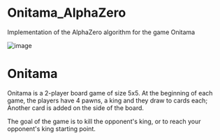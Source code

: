 # Onitama_AlphaZero
Implementation of the AlphaZero algorithm for the game Onitama

![image](https://user-images.githubusercontent.com/62259863/151253760-b5abe21b-3f3d-45de-b0b0-4b97fea8cfbf.png)

# Onitama 
Onitama is a 2-player board game of size 5x5. 
At the beginning of each game, the players have 4 pawns, a king and they draw to cards each; Another card is added on the side of the board.

The goal of the game is to kill the opponent's king, or to reach your opponent's king starting point.
